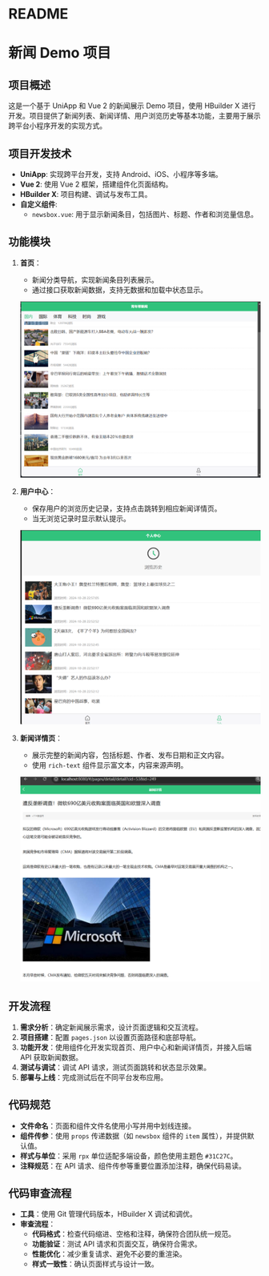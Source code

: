 # README

# 新闻 Demo 项目

## 项目概述

这是一个基于 UniApp 和 Vue 2 的新闻展示 Demo 项目，使用 HBuilder X 进行开发。项目提供了新闻列表、新闻详情、用户浏览历史等基本功能，主要用于展示跨平台小程序开发的实现方式。

## 项目开发技术

- **UniApp**: 实现跨平台开发，支持 Android、iOS、小程序等多端。
- **Vue 2**: 使用 Vue 2 框架，搭建组件化页面结构。
- **HBuilder X**: 项目构建、调试与发布工具。
- **自定义组件**:
    - `newsbox.vue`: 用于显示新闻条目，包括图片、标题、作者和浏览量信息。

## 功能模块

1. **首页**：
    - 新闻分类导航，实现新闻条目列表展示。
    - 通过接口获取新闻数据，支持无数据和加载中状态显示。
    
    ![image.png](image.png)
    
2. **用户中心**：
    - 保存用户的浏览历史记录，支持点击跳转到相应新闻详情页。
    - 当无浏览记录时显示默认提示。
    
    ![image.png](image%201.png)
    
3. **新闻详情页**：
    - 展示完整的新闻内容，包括标题、作者、发布日期和正文内容。
    - 使用 `rich-text` 组件显示富文本，内容来源声明。
    
    ![image.png](image%202.png)
    

## 开发流程

1. **需求分析**：确定新闻展示需求，设计页面逻辑和交互流程。
2. **项目搭建**：配置 `pages.json` 以设置页面路径和底部导航。
3. **功能开发**：使用组件化开发实现首页、用户中心和新闻详情页，并接入后端 API 获取新闻数据。
4. **测试与调试**：调试 API 请求，测试页面跳转和状态显示效果。
5. **部署与上线**：完成测试后在不同平台发布应用。

## 代码规范

- **文件命名**：页面和组件文件名使用小写并用中划线连接。
- **组件传参**：使用 `props` 传递数据（如 `newsbox` 组件的 `item` 属性），并提供默认值。
- **样式与单位**：采用 `rpx` 单位适配多端设备，颜色使用主题色 `#31C27C`。
- **注释规范**：在 API 请求、组件传参等重要位置添加注释，确保代码易读。

## 代码审查流程

- **工具**：使用 Git 管理代码版本，HBuilder X 调试和调优。
- **审查流程**：
    - **代码格式**：检查代码缩进、空格和注释，确保符合团队统一规范。
    - **功能验证**：测试 API 请求和页面交互，确保符合需求。
    - **性能优化**：减少重复请求、避免不必要的重渲染。
    - **样式一致性**：确认页面样式与设计一致。